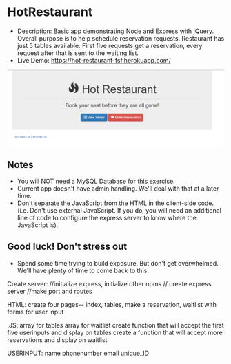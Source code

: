 # HotRestaurant

* Description: Basic app demonstrating Node and Express with jQuery. Overall purpose is to help schedule reservation requests. Restaurant has just 5 tables available. First five requests get a reservation, every request after that is sent to the waiting list.
* Live Demo: <https://hot-restaurant-fsf.herokuapp.com/>

![Hot Restaurant Image](Images/HotRestaurant.png)

## Notes

* You will NOT need a MySQL Database for this exercise.
* Current app doesn't have admin handling. We'll deal with that at a later time.
* Don't separate the JavaScript from the HTML in the client-side code. (i.e. Don't use external JavaScript. If you do, you will need an additional line of code to configure the express server to know where the JavaScript is).

## Good luck! Don't stress out

* Spend some time trying to build exposure. But don't get overwhelmed. We'll have plenty of time to come back to this.

Create server:
//initialize express, initialize other npms
// create express server 
//make port and routes

HTML:
create four pages-- index, tables, make a reservation, waitlist
with forms for user input

.JS:
array for tables
array for waitlist
create function that will accept the first five userinputs and display on tables
create a function that will accept more reservations and display on waitlist




USERINPUT:
    name
    phonenumber
    email
    unique_ID